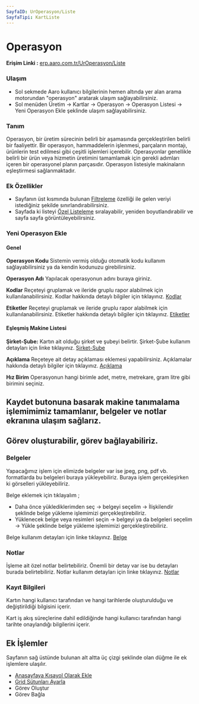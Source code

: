 ```yaml
---
SayfaID: UrOperasyon/Liste
SayfaTipi: KartListe
---
```


# Operasyon 

**Erişim Linki :** [erp.aaro.com.tr/UrOperasyon/Liste](erp.aaro.com.tr/UrOperasyon/Liste)

### Ulaşım

- Sol sekmede Aaro kullanıcı bilgilerinin hemen altında yer alan arama motorundan "operasyon" aratarak ulaşım sağlayabilirsiniz.
- Sol menüden Üretim -> Kartlar -> Operasyon -> Operasyon Listesi -> Yeni Operasyon Ekle şeklinde ulaşım sağlayabilirsiniz.

### Tanım

Operasyon, bir üretim sürecinin belirli bir aşamasında gerçekleştirilen belirli bir faaliyettir.
Bir operasyon, hammaddelerin işlenmesi, parçaların montajı, ürünlerin test edilmesi gibi çeşitli işlemleri içerebilir. 
Operasyonlar genellikle belirli bir ürün veya hizmetin üretimini tamamlamak için gerekli adımları içeren bir operasyonel planın parçasıdır.
Operasyon listesiyle makinaların eşleştirmesi sağlanmaktadır.

### Ek Özellikler 

- Sayfanın üst kısmında bulunan [Filtreleme](../TemelOzellikler/SayfaKisitlari.md) özelliği ile gelen veriyi istediğiniz şekilde sınırlandırabilirsiniz.
- Sayfada ki listeyi [Özel Listeleme](../TemelOzellikler/ListeNesnesi.md) sıralayabilir, yeniden boyutlandırabilir ve sayfa sayfa görüntüleyebilirsiniz.

### Yeni Operasyon Ekle

#### Genel

**Operasyon Kodu** Sistemin vermiş olduğu otomatik kodu kullanım sağlayabilirsiniz ya da kendin kodunuzu girebilirsiniz.

**Operasyon Adı** Yapılacak operasyonun adını buraya giriniz.

**Kodlar** Reçeteyi gruplamak ve ileride gruplu rapor alabilmek için kullanılanabilirsiniz. Kodlar hakkında detaylı bilgiler için tıklayınız. [Kodlar](../TemelOzellikler/Kodlar.md)

**Etiketler** Reçeteyi gruplamak ve ileride gruplu rapor alabilmek için kullanılanabilirsiniz. Etiketler hakkında detaylı bilgiler için tıklayınız. [Etiketler](../TemelOzellikler/Etiketler.md)

#### Eşleşmiş Makine Listesi

**Şirket-Şube:** Kartın ait olduğu şirket ve şubeyi belirtir. Şirket-Şube kullanım detayları için linke tıklayınız. [Şirket-Şube](../TemelOzellikler/SirketSubeKart.md)

**Açıklama** Reçeteye ait detay açıklaması eklemesi yapabilirsiniz. Açıklamalar hakkında detaylı bilgiler için tıklayınız. [Açıklama](../TemelOzellikler/Aciklama.md)

**Hız Birim** Operasyonun hangi birimle adet, metre, metrekare, gram litre gibi birimini seçiniz.

## Kaydet butonuna basarak makine tanımalama işlemimimiz tamamlanır, belgeler ve notlar ekranına ulaşım sağlarız.
## Görev oluşturabilir, görev bağlayabiliriz.

### Belgeler

Yapacağımız işlem için elimizde belgeler var ise jpeg, png, pdf vb. formatlarda bu belgeleri buraya yükleyebiliriz.
Buraya işlem gerçekleşirken ki görselleri yükleyebiliriz.

Belge eklemek için tıklayalım ;

- Daha önce yüklediklerimden seç -> belgeyi seçelim -> İlişkilendir şeklinde belge yükleme işlemimizi gerçekleştirebiliriz.
- Yüklenecek belge veya resimleri seçin -> belgeyi ya da belgeleri seçelim -> Yükle şeklinde belge yükleme işlemimizi gerçekleştirebiliriz.

Belge kullanım detayları için linke tıklayınız. [Belge](../TemelOzellikler/Belgeler.md)

### Notlar 

İşleme ait özel notlar belirtebiliriz. 
Önemli bir detay var ise bu detayları burada belirtebiliriz.
Notlar kullanım detayları için linke tıklayınız. [Notlar](../TemelOzellikler/Notlar.md)

### Kayıt Bilgileri

Kartın hangi kullanıcı tarafından ve hangi tarihlerde oluşturulduğu ve değiştirildiği bilgisini içerir.

Kart iş akış süreçlerine dahil edildiğinde hangi kullanıcı tarafından hangi tarihte onaylandığı bilgilerini içerir. 

## Ek İşlemler

 Sayfanın sağ üstünde bulunan alt altta üç çizgi şeklinde olan düğme ile ek işlemlere ulaşılır.
- [Anasayfaya Kısayol Olarak Ekle](../TemelOzellikler/KisaYollaraEkleme.md)
- [Grid Sütunları Ayarla](../TemelOzellikler/GridSutunAyarlari.md)
- Görev Oluştur
- Görev Bağla